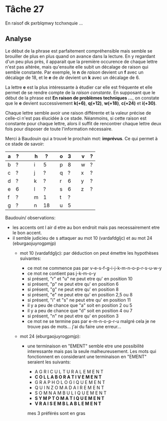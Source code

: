 # Tâche 27

En raisof dk pxrblqmwy tcchxnquie ...

## Analyse

Le début de la phrase est parfaitement compréhensible mais semble se brouiller de plus en plus quand on avance dans la lecture. En y regardant d'un peu plus près, il apparait que la première occurence de chaque lettre n'est pas altérée, mais qu'ensuite elle subit un décalage de raison qui semble constante. Par exemple, le **n** de *raison* devient un **f** avec un décalage de 18, et le **e** de *de* devient un **k** avec un décalage de 6.

La lettre **e** est la plus intéressante à étudier car elle est fréquente et elle permet de se rendre compte de la *raison constante*. En supposant que le début de la phrase est **En raison de problèmes techniques ...**, on constate que le **e** devient successivement **k(+6)**, **q(+12)**, **w(+18)**, **c(+24)** et **i(+30)**.

Chaque lettre semble avoir une raison différente et la valeur précise de celle-ci n'est pas élucidée à ce stade. Néanmoins, si cette raison est constante pour chaque lettre, alors il suffit de rencontrer chaque lettre deux fois pour disposer de toute l'information nécessaire.

Merci à Baudouin qui a trouvé le prochain mot: **imprévus**. Ce qui permet à ce stade de savoir:

| a | ? | | | h | ? | | o | 3 | | v | ? |
| --- | --- | --- | --- | --- | --- | --- | --- | --- | --- | --- | --- |
| b | ? | | | i | 5 | | p | 8 | | w | ? |
| c | ? | | | j | ? | | q | ? | | x | ? |
| d | ? | | | k | ? | | r | 6 | | y | ? |
| e | 6 | | | l | ? | | s | 6 | | z | ? |
| f | ? | | | m | 1 | | t | ? | |   |   |
| g | ? | | | n | 18| | u | 5 | |   |   |

Baudouin/
observations: 
* les accents ont l air d etre au bon endroit mais pas necessairement etre le bon accent.
* il semble judicieu de s attaquer au mot 10 (vardafdgljc) et au mot 24 (eburgaojuyrogpmjp)
  * mot 10 (vardafdgljc):
  par déduction on peut émettre les hypothèses suivantes:
    * ce mot ne commence pas par v-e-s-f-g-i-j-k-m-n-o-p-r-s-u-w-y
    * ce mot ne contient pas j-k-m-o-y
    * si présent, "r" et "u" ne peut etre qu' en position 10
    * si présent, "p" ne peut etre qu' en position 6
    * si présent, "g" ne peut etre qu' en position 8
    * si présent, "e" ne peut etre qu' en position 2,5 ou 8
    * si présent, "i" et "s" ne peut etre qu' en position 11
    * il y a peu de chance que "a" soit en position 2 ou 5
    * il y a peu de chance que "d" soit en position 4 ou 7
    * si présent, "n" ne peut etre qu' en position 3	
    * ce mot ne se termine pas par e-m-n-o-p-r-u
    malgré cela je ne trouve pas de mots... j'ai du faire une erreur...
    
  * mot 24 (eburgaojuyrogpmjp):
    * une terminaison en "EMENT" semble etre une possibilité interessante mais pas la seule malheureusement. Les mots qui fonctionnent en considerant une terminaison en "EMENT" seraient les suivants:
      * A	G	R	I	C	U	L	T	U	R	A	L	E	M	E	N	T
      * **C	O	L	L	A	B	O	R	A	T	I	V	E	M	E	N	T**
      * G	R	A	P	H	O	L	O	G	I	Q	U	E	M	E	N	T
      * Q	U	I	N	Z	O	M	A	D	A	I	R	E	M	E	N	T
      * S	O	M	N	A	M	B	U	L	I	Q	U	E	M	E	N	T
      * **S	Y	M	P	T	O	M	A	T	I	Q	U	E	M	E	N	T**
      * **V	R	A	I	S	E	M	B	L	A	B	L	E	M	E	N	T**
      
      mes 3 préférés sont en gras



